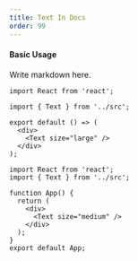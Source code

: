 ```yaml
---
title: Text In Docs
order: 99
---
```


#### Basic Usage

Write markdown here.

```tsx
import React from 'react';

import { Text } from '../src';

export default () => (
  <div>
    <Text size="large" />
  </div>
);
```

```tsx
import React from 'react';
import { Text } from '../src';

function App() {
  return (
    <div>
      <Text size="medium" />
    </div>
  );
}
export default App;
```
